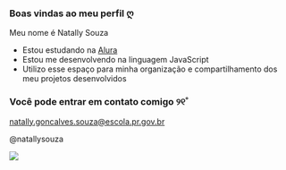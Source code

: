 ### Boas vindas ao meu perfil ღ
Meu nome é Natally Souza

- Estou estudando na [Alura](https://www.alura.com.br)
- Estou me desenvolvendo na linguagem JavaScript
- Utilizo esse espaço para minha organização e compartilhamento dos meu projetos desenvolvidos
### Você pode entrar em contato comigo ୨୧˚ 
  natally.goncalves.souza@escola.pr.gov.br

@natallysouza


![](https://media.tenor.com/E-3d9kvsxMgAAAAi/sanrio.gif)
